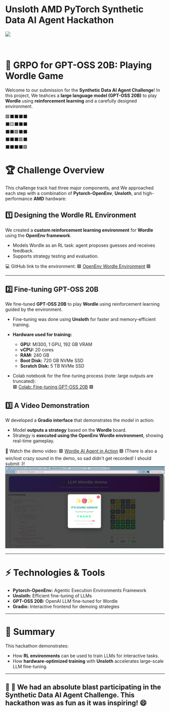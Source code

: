 # Unsloth AMD PyTorch Synthetic Data AI Agent Hackathon

<p float="left">
<a href="https://unsloth.ai/"><img src="https://github.com/unslothai/unsloth/raw/main/images/unsloth%20new%20logo.png" width="115"></a>
<a href="https://logos-world.net/wp-content/uploads/2020/03/AMD-Logo.png" width="115"></a>
</p>

<br>


# 🎯 GRPO for GPT-OSS 20B: Playing Wordle Game

Welcome to our submission for the **Synthetic Data AI Agent Challenge**! In this project, We teahces a **large language model (GPT-OSS 20B)** to play **Wordle** using **reinforcement learning** and a carefully designed environment.<br>

🟩⬛⬛⬛⬛<br>
⬛🟨⬛⬛⬛<br>
⬛⬛🟩⬛⬛<br>
⬛⬛⬛🟩⬛<br>
⬛⬛⬛⬛🟩<br>


# 🏆 Challenge Overview

This challenge track had three major components, and We approached each step with a combination of **Pytorch-OpenEnv**, **Unsloth**, and high-performance **AMD** hardware:


## 1️⃣ Designing the Wordle RL Environment

We created a **custom reinforcement learning environment** for **Wordle** using the **OpenEnv framework**.  
- Models Wordle as an RL task: agent proposes guesses and receives feedback.  
- Supports strategy testing and evaluation.

💻 GitHub link to the environment: 🟩 [OpenEnv Wordle Environment](https://github.com/Khadija-Bayoud/OpenEnv/tree/wordle_env/src/envs/wordle_env) 🟩

---

## 2️⃣ Fine-tuning GPT-OSS 20B

We fine-tuned **GPT-OSS 20B** to play **Wordle** using reinforcement learning guided by the environment.

- Fine-tuning was done using **Unsloth** for faster and memory-efficient training.
- **Hardware used for training:**
  - **GPU:** MI300, 1 GPU, 192 GB VRAM  
  - **vCPU:** 20 cores  
  - **RAM:** 240 GB  
  - **Boot Disk:** 720 GB NVMe SSD  
  - **Scratch Disk:** 5 TB NVMe SSD  

- Colab notebook for the fine-tuning process (note: large outputs are truncated):  
🟩 [Colab: Fine-tuning GPT-OSS 20B](https://drive.google.com/file/d/1Rus_1ZYHyqgCKjh-2jtasjSbUL34uPZN/view?usp=sharing) 🟩


## 3️⃣ A Video Demonstration

W developed a **Gradio interface** that demonstrates the model in action:  
- Model **outputs a strategy** based on the **Wordle** board.  
- Strategy is **executed using the OpenEnv Wordle environment**, showing real-time gameplay.

🎥 Watch the demo video: 🟩 [Wordle AI Agent in Action](https://drive.google.com/file/d/1OxWqeE-hZC4vehZHR9nktLT0LO3DDWiv/view?usp=sharing) 🟩 (There is also a win/lost crazy sound in the demo, so sad didn't get recorded! I should submit :)!
![alt text](assets/image.png)

---

# ⚡ Technologies & Tools

- **Pytorch-OpenEnv:** Agentic Execution Environments Framework 
- **Unsloth:** Efficient fine-tuning of LLMs  
- **GPT-OSS 20B:** OpenAI LLM fine-tuned for Wordle  
- **Gradio:** Interactive frontend for demoing strategies  

---

# 📝 Summary

This hackathon demonstrates:

- How **RL environments** can be used to train LLMs for interactive tasks.  
- How **hardware-optimized training** with **Unsloth** accelerates large-scale LLM fine-tuning.  
---

## 🎉 🎉 We had an absolute blast participating in the Synthetic Data AI Agent Challenge. This hackathon was as fun as it was inspiring! 😄
